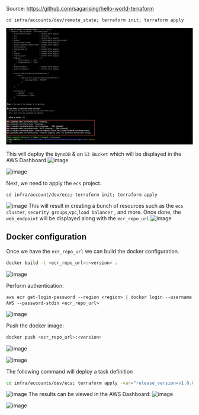 

Source: 
https://github.com/sagarising/hello-world-terraform


```
cd infra/accounts/dev/remote_state; terraform init; terraform apply
```
![image](https://github.com/n0psI3d/terraform-ecs-demo/blob/main/Screenshots/Pasted%20image%2020230810131046.png)

This will deploy the `DynoDB` & an `S3 Bucket` which will be displayed in the AWS Dashboard
![image](https://github.com/n0psI3d/terraform-ecs-demo/blob/main/Screenshots/Pasted%20image%20230810131225.png)

![image](https://github.com/n0psI3d/terraform-ecs-demo/blob/main/Screenshots/Pasted%20image%20230810131216.png)

Next, we need to apply the `ecs` project.

```
cd infra/account/dev/ecs; terraform init; terraform apply
```
![image](https://github.com/n0psI3d/terraform-ecs-demo/blob/main/Screenshots/Pasted%20image%20230810131334.png)
This will result in creating a bunch of resources such as the `ecs cluster`, `security groups`,`vpc`,`load balancer` , and more. 
Once done, the `web_endpoint` will be displayed along with the `ecr_repo_url`
![image](https://github.com/n0psI3d/terraform-ecs-demo/blob/main/Screenshots/Pasted%20image%20230810131841.png)

## Docker configuration

Once we have the `ecr_repo_url` we can build the docker configuration.

```bash
docker build -t <ecr_repo_url>:<version> .
```

![image](https://github.com/n0psI3d/terraform-ecs-demo/blob/main/Screenshots/Pasted%20image%20230810132619.png)

Perform authentication:
```
aws ecr get-login-password --region <region> | docker login --username AWS --password-stdin <ecr_repo_url>
```
![image](https://github.com/n0psI3d/terraform-ecs-demo/blob/main/Screenshots/Pasted%20image%20230810140114.png)

Push the docker image:
```bash
docker push <ecr_repo_url>:<version>
```
![image](https://github.com/n0psI3d/terraform-ecs-demo/blob/main/Screenshots/Pasted%20image%20230810140431.png)

![image](https://github.com/n0psI3d/terraform-ecs-demo/blob/main/Screenshots/Pasted%20image%20230810140703.png)

The following command will deploy a task definition
```bash
cd infra/accounts/dev/ecs; terraform apply -var="release_version=v1.0.0"
```
![image](https://github.com/n0psI3d/terraform-ecs-demo/blob/main/Screenshots/Pasted%20image%20230810133256.png)
The results can be viewed in the AWS Dashboard:
![image](https://github.com/n0psI3d/terraform-ecs-demo/blob/main/Screenshots/Pasted%20image%20230810133459.png)

![image](https://github.com/n0psI3d/terraform-ecs-demo/blob/main/Screenshots/Pasted%20image%20230810133641.png)
